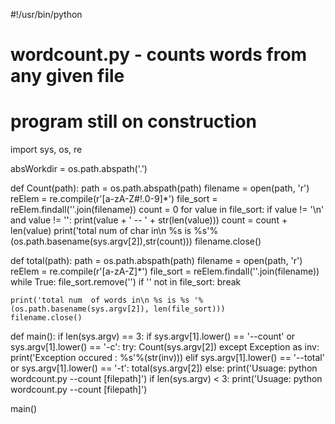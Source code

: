 #!/usr/bin/python 

# wordcount.py - counts words from any given file 
# program still on construction 
import sys, os, re

absWorkdir = os.path.abspath('.')

def Count(path):
    path = os.path.abspath(path)
    filename = open(path, 'r')
    reElem = re.compile(r'[a-zA-Z#!.0-9]*')
    file_sort = reElem.findall(''.join(filename))
    count = 0
    for value in file_sort:
        if value != '\n' and value != '':
            print(value + ' -- ' + str(len(value)))
            count = count + len(value)
    print('total num of char in\n %s is %s'%(os.path.basename(sys.argv[2]),str(count)))
    filename.close()



def total(path):
    path = os.path.abspath(path)
    filename = open(path, 'r')
    reElem = re.compile(r'[a-zA-Z]*')
    file_sort = reElem.findall(''.join(filename))
    while True:
        file_sort.remove('')
        if '' not in file_sort:
            break

    print('total num  of words in\n %s is %s '%(os.path.basename(sys.argv[2]), len(file_sort)))
    filename.close()   


def main():
    if len(sys.argv) == 3:
        if sys.argv[1].lower() == '--count' or sys.argv[1].lower() == '-c':
            try:
                Count(sys.argv[2])
            except Exception as inv:
                print('Exception occured : %s'%(str(inv)))
        elif sys.argv[1].lower() == '--total' or sys.argv[1].lower() == '-t':
            total(sys.argv[2])
        else:
            print('Usuage: python wordcount.py --count [filepath]')
    if len(sys.argv) < 3:
        print('Usuage: python wordcount.py --count [filepath]')
 
    
main()

